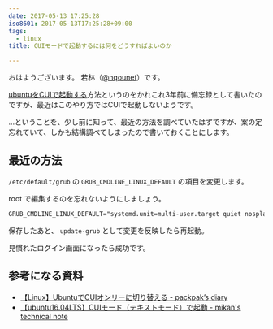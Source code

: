 ```yaml
---
date: 2017-05-13 17:25:28
iso8601: 2017-05-13T17:25:28+09:00
tags:
  - linux
title: CUIモードで起動するには何をどうすればよいのか

---
```


<p>おはようございます。
若林（<a href="https://twitter.com/nqounet">@nqounet</a>）です。</p>

<p><a href="https://www.nqou.net/2014/03/19/080944">ubuntuをCUIで起動する</a>方法というのをかれこれ3年前に備忘録として書いたのですが、最近はこのやり方ではCUIで起動しないようです。</p>

<p>…ということを、少し前に知って、最近の方法を調べていたはずですが、案の定忘れていて、しかも結構調べてしまったので書いておくことにします。</p>



<h2>最近の方法</h2>

<p><code>/etc/default/grub</code> の <code>GRUB_CMDLINE_LINUX_DEFAULT</code> の項目を変更します。</p>

<p>root で編集するのを忘れないようにしましょう。</p>

```default /etc/default/grub
GRUB_CMDLINE_LINUX_DEFAULT="systemd.unit=multi-user.target quiet nosplash"
```

<p>保存したあと、 <code>update-grub</code> として変更を反映したら再起動。</p>

<p>見慣れたログイン画面になったら成功です。</p>

<h2>参考になる資料</h2>

<ul>
<li><a href="http://packpak.hatenablog.com/entry/2016/09/15/000144">【Linux】UbuntuでCUIオンリーに切り替える - packpak’s diary</a></li>
<li><a href="http://namco.hatenablog.jp/entry/2017/02/16/032013">【ubuntu16.04LTS】CUIモード（テキストモード）で起動 - mikan's technical note</a></li>
</ul>
    	